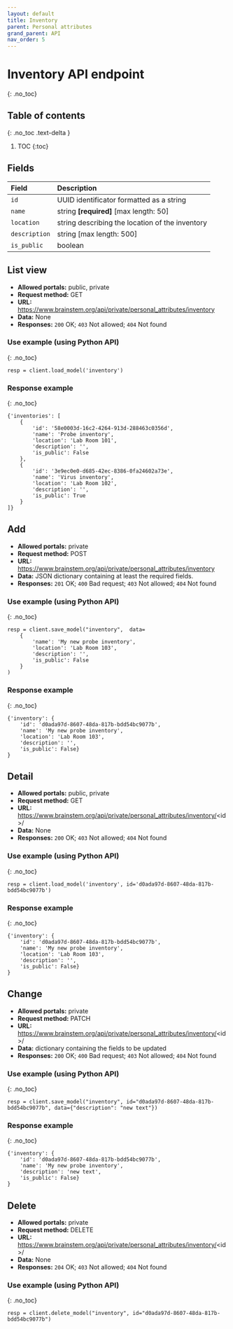 ```yaml
---
layout: default
title: Inventory
parent: Personal attributes
grand_parent: API
nav_order: 5
---
```


# Inventory API endpoint
{: .no_toc}

## Table of contents
{: .no_toc .text-delta }

1. TOC
{:toc}


## Fields

| Field        | Description  |
|:-------------|:-------------|
| `id` | UUID identificator formatted as a string |
| `name` | string **[required]** [max length: 50] |
| `location` | string describing the location of the inventory |
| `description` | string [max length: 500]|
| `is_public` | boolean |


## List view
- **Allowed portals:** public, private
- **Request method:** GET
- **URL:** https://www.brainstem.org/api/private/personal_attributes/inventory
- **Data:** None
- **Responses:** `200` OK; `403` Not allowed; `404` Not found

### Use example (using Python API)
{: .no_toc}

```
resp = client.load_model('inventory')
```

### Response example
{: .no_toc}

```
{'inventories': [
    {
        'id': '58e0003d-16c2-4264-913d-288463c0356d',
        'name': 'Probe inventory',
        'location': 'Lab Room 101',
        'description': '',
        'is_public': False
    },
    {
        'id': '3e9ec0e0-d685-42ec-8386-0fa24602a73e',
        'name': 'Virus inventory',
        'location': 'Lab Room 102',
        'description': '',
        'is_public': True
    }
]}

```


## Add
- **Allowed portals:** private
- **Request method:** POST
- **URL:** https://www.brainstem.org/api/private/personal_attributes/inventory
- **Data:** JSON dictionary containing at least the required fields.
- **Responses:** `201` OK; `400` Bad request; `403` Not allowed; `404` Not found


### Use example (using Python API)
{: .no_toc}

```
resp = client.save_model("inventory",  data=
    {
        'name': 'My new probe inventory',
        'location': 'Lab Room 103',
        'description': '',
        'is_public': False
    }
)
```

### Response example
{: .no_toc}

```
{'inventory': {
    'id': 'd0ada97d-8607-48da-817b-bdd54bc9077b',
    'name': 'My new probe inventory',
    'location': 'Lab Room 103',
    'description': '',
    'is_public': False}
}
```



## Detail
- **Allowed portals:** public, private
- **Request method:** GET
- **URL:** https://www.brainstem.org/api/private/personal_attributes/inventory/<id\>/
- **Data:** None
- **Responses:** `200` OK; `403` Not allowed; `404` Not found

### Use example (using Python API)
{: .no_toc}

```
resp = client.load_model('inventory', id='d0ada97d-8607-48da-817b-bdd54bc9077b')
```

### Response example
{: .no_toc}

```
{'inventory': {
    'id': 'd0ada97d-8607-48da-817b-bdd54bc9077b',
    'name': 'My new probe inventory',
    'location': 'Lab Room 103',
    'description': '',
    'is_public': False}
}
```


## Change
- **Allowed portals:** private
- **Request method:** PATCH
- **URL:** https://www.brainstem.org/api/private/personal_attributes/inventory/<id\>/
- **Data:** dictionary containing the fields to be updated
- **Responses:** `200` OK; `400` Bad request; `403` Not allowed; `404` Not found


### Use example (using Python API)
{: .no_toc}

```
resp = client.save_model("inventory", id="d0ada97d-8607-48da-817b-bdd54bc9077b", data={"description": "new text"})
```

### Response example
{: .no_toc}

```
{'inventory': {
    'id': 'd0ada97d-8607-48da-817b-bdd54bc9077b',
    'name': 'My new probe inventory',
    'description': 'new text',
    'is_public': False}
}
```


## Delete
- **Allowed portals:** private
- **Request method:** DELETE
- **URL:** https://www.brainstem.org/api/private/personal_attributes/inventory/<id\>/
- **Data:** None
- **Responses:** `204` OK; `403` Not allowed; `404` Not found


### Use example (using Python API)
{: .no_toc}

```
resp = client.delete_model("inventory", id="d0ada97d-8607-48da-817b-bdd54bc9077b")
``` 